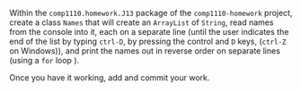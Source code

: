 Within the `comp1110.homework.J13` package of the `comp1110-homework` project,
create a class `Names` that will create an `ArrayList` of `String`, read names
from the console into it, each on a separate line (until the user indicates the
end of the list by typing `ctrl-D`, by pressing the control and `D` keys,
(`ctrl-Z` on Windows)), and print the names out in reverse order on separate lines
(using a `for` loop ).

Once you have it working, add and commit your work.
